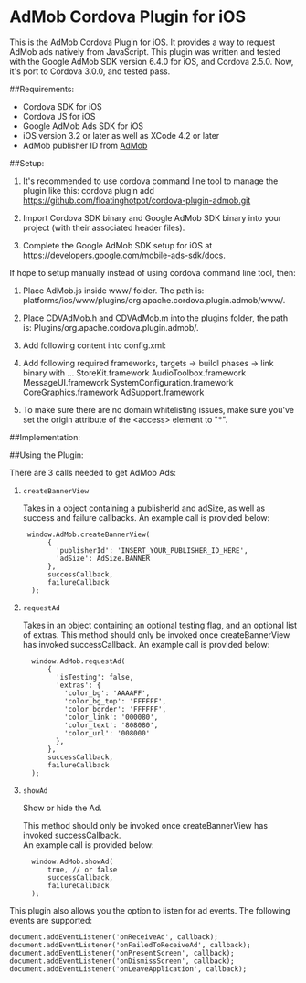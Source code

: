 AdMob Cordova Plugin for iOS
================================

This is the AdMob Cordova Plugin for iOS.  It provides a way to request
AdMob ads natively from JavaScript.  This plugin was written and tested with
the Google AdMob SDK version 6.4.0 for iOS, and Cordova 2.5.0.
Now, it's port to Cordova 3.0.0, and tested pass.

##Requirements:

- Cordova SDK for iOS
- Cordova JS for iOS
- Google AdMob Ads SDK for iOS
- iOS version 3.2 or later as well as XCode 4.2 or later
- AdMob publisher ID from [AdMob](www.admob.com)

##Setup:

1. It's recommended to use cordova command line tool to manage the plugin like this:
   cordova plugin add https://github.com/floatinghotpot/cordova-plugin-admob.git
   
2. Import Cordova SDK binary and Google AdMob SDK binary into your project (with
   their associated header files).
   
3. Complete the Google AdMob SDK setup for iOS at
   https://developers.google.com/mobile-ads-sdk/docs.

If hope to setup manually instead of using cordova command line tool, then:
   
1. Place AdMob.js inside www/ folder. The path is:
   platforms/ios/www/plugins/org.apache.cordova.plugin.admob/www/.
   
2. Place CDVAdMob.h and CDVAdMob.m into the plugins folder, the path is:
   Plugins/org.apache.cordova.plugin.admob/.
   
3. Add following content into config.xml:
    <feature name="AdMob">
        <param name="ios-package" value="CDVAdMob" />
    </feature>
    
4. Add following required frameworks, targets -> buildl phases -> link binary with ...
 	     StoreKit.framework
 	     AudioToolbox.framework
         MessageUI.framework
         SystemConfiguration.framework
         CoreGraphics.framework
         AdSupport.framework
         
5. To make sure there are no domain whitelisting issues, make sure you've set
   the origin attribute of the \<access\> element to "*".

##Implementation:

##Using the Plugin:

There are 3 calls needed to get AdMob Ads:

1. `createBannerView`

   Takes in a object containing a publisherId and adSize, as well as success
   and failure callbacks.  An example call is provided below:

        window.AdMob.createBannerView(
             {
               'publisherId': 'INSERT_YOUR_PUBLISHER_ID_HERE',
               'adSize': AdSize.BANNER
             },
             successCallback,
             failureCallback
         );

2. `requestAd`

   Takes in an object containing an optional testing flag, and an optional
   list of extras.  This method should only be invoked once createBannerView
   has invoked successCallback.  An example call is provided below:

         window.AdMob.requestAd(
             {
               'isTesting': false,
               'extras': {
                 'color_bg': 'AAAAFF',
                 'color_bg_top': 'FFFFFF',
                 'color_border': 'FFFFFF',
                 'color_link': '000080',
                 'color_text': '808080',
                 'color_url': '008000'
               },
             },
             successCallback,
             failureCallback
         );


3. `showAd`

   Show or hide the Ad.
   
   This method should only be invoked once createBannerView has invoked successCallback.  
   An example call is provided below:

         window.AdMob.showAd( 
             true, // or false
             successCallback,
             failureCallback
         );

This plugin also allows you the option to listen for ad events.  The following
events are supported:

    document.addEventListener('onReceiveAd', callback);
    document.addEventListener('onFailedToReceiveAd', callback);
    document.addEventListener('onPresentScreen', callback);
    document.addEventListener('onDismissScreen', callback);
    document.addEventListener('onLeaveApplication', callback);
